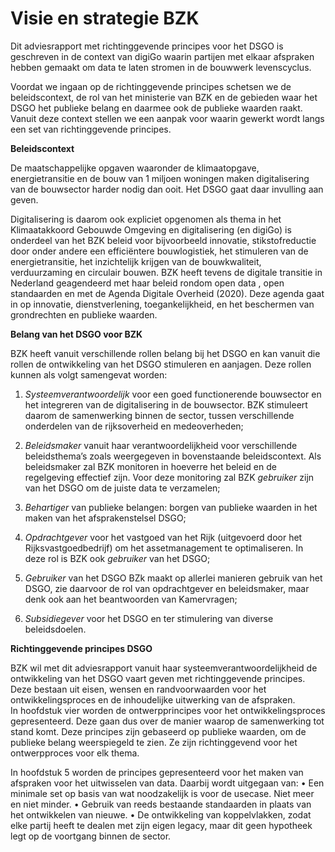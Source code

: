 Visie en strategie BZK
======================

Dit adviesrapport met richtinggevende principes voor het DSGO is geschreven in de context van digiGo 
waarin partijen met elkaar afspraken hebben gemaakt om data te laten stromen in de bouwwerk levenscyclus.

Voordat we ingaan op de richtinggevende principes schetsen we de beleidscontext, de rol van het ministerie 
van BZK en de gebieden waar het DSGO het publieke belang en daarmee ook de publieke waarden raakt. 
Vanuit deze context stellen we een aanpak voor waarin gewerkt wordt langs een set van richtinggevende principes.

**Beleidscontext**

De maatschappelijke opgaven waaronder de klimaatopgave, energietransitie en de bouw van 1 miljoen woningen 
maken digitalisering van de bouwsector harder nodig dan ooit. Het DSGO gaat daar invulling aan geven.

Digitalisering is daarom ook expliciet opgenomen als thema in het Klimaatakkoord Gebouwde Omgeving en 
digitalisering (en digiGo) is onderdeel van het BZK beleid voor bijvoorbeeld innovatie, stikstofreductie 
door onder andere een efficiëntere bouwlogistiek, het stimuleren van de energietransitie, het inzichtelijk 
krijgen van de bouwkwaliteit, verduurzaming en circulair bouwen.
BZK heeft tevens de digitale transitie in Nederland geagendeerd met haar beleid rondom open data , 
open standaarden en met de Agenda Digitale Overheid (2020). Deze agenda gaat in op innovatie, dienstverlening, 
toegankelijkheid, en het beschermen van grondrechten en publieke waarden.

**Belang van het DSGO voor BZK**

BZK heeft vanuit verschillende rollen belang bij het DSGO en kan vanuit die rollen de ontwikkeling van 
het DSGO stimuleren en aanjagen. Deze rollen kunnen als volgt samengevat worden:

1. *Systeemverantwoordelijk* voor een goed functionerende bouwsector en het integreren van de digitalisering in de bouwsector. BZK stimuleert daarom de samenwerking binnen de sector, tussen verschillende onderdelen van de rijksoverheid en medeoverheden; 

2. *Beleidsmaker* vanuit haar verantwoordelijkheid voor verschillende beleidsthema’s zoals weergegeven in bovenstaande beleidscontext. Als beleidsmaker zal BZK monitoren in hoeverre het beleid en de regelgeving effectief zijn. Voor deze monitoring zal BZK *gebruiker* zijn van het DSGO om de juiste data te verzamelen;

3. *Behartiger* van publieke belangen: borgen van publieke waarden in het maken van het afsprakenstelsel DSGO;

4. *Opdrachtgever* voor het vastgoed van het Rijk (uitgevoerd door het Rijksvastgoedbedrijf) om het assetmanagement te optimaliseren. In deze rol is BZK ook *gebruiker* van het DSGO;

5. *Gebruiker* van het DSGO BZk maakt op allerlei manieren gebruik van het DSGO, zie daarvoor de rol van opdrachtgever en beleidsmaker, maar denk ook aan het beantwoorden van Kamervragen;

6. *Subsidiegever* voor het DSGO en ter stimulering van diverse beleidsdoelen.


**Richtinggevende principes DSGO**

BZK wil met dit adviesrapport vanuit haar systeemverantwoordelijkheid de ontwikkeling van het DSGO vaart geven met 
richtinggevende principes. Deze bestaan uit eisen, wensen en randvoorwaarden voor het ontwikkelingsproces en de 
inhoudelijke uitwerking van de afspraken.  
In hoofdstuk vier worden de ontwerpprincipes voor het ontwikkelingsproces gepresenteerd. Deze gaan dus over de manier 
waarop de samenwerking tot stand komt. Deze principes zijn gebaseerd op publieke waarden, om de publieke belang 
weerspiegeld te zien. Ze zijn richtinggevend voor het ontwerpproces voor elk thema.

In hoofdstuk 5 worden de principes gepresenteerd voor het maken van afspraken voor het uitwisselen van data. Daarbij wordt uitgegaan van: 
•	Een minimale set op basis van wat noodzakelijk is voor de usecase. Niet meer en niet minder. 
•	Gebruik van reeds bestaande standaarden in plaats van het ontwikkelen van nieuwe. 
•	De ontwikkeling van koppelvlakken, zodat elke partij heeft te dealen met zijn eigen legacy, maar dit geen hypotheek legt op de voortgang binnen de sector.  

